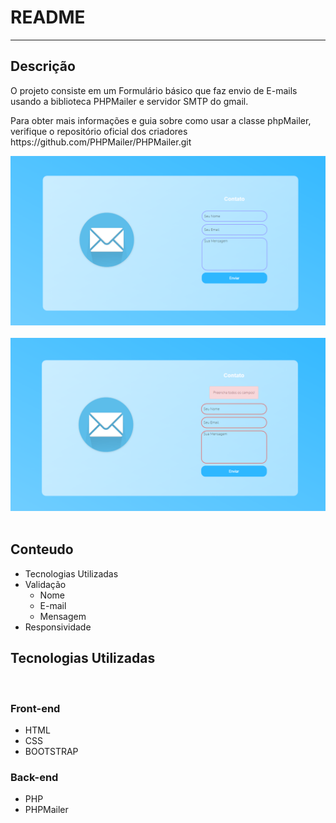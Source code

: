 <h1> README </h1>
<hr>
<h2>Descrição </h2>
<p> O projeto consiste em um Formulário básico que faz envio de E-mails usando a biblioteca PHPMailer e servidor SMTP do gmail.</p>
<p> Para obter mais informações e guia sobre como usar a classe phpMailer, verifique o repositório oficial dos criadores https://github.com/PHPMailer/PHPMailer.git</p>
<div align="center">
<img src="https://github.com/GuilhermeSilva-alves/Formulario-Contato/blob/main/formulario.png" width="1000"> 
</div>
<br>
<div align="center">
<img src="https://github.com/GuilhermeSilva-alves/Formulario-Contato/blob/main/formulario-error.png" width="1000">
  
</div>
<br>
<h2>Conteudo</h2>
<ul>
  <li>Tecnologias Utilizadas</li>
  <li>Validação
    <ul>
      <li>Nome</li>
      <li>E-mail</li>
      <li>Mensagem</li>
    </ul>
  </li>
  <li>Responsividade</li>
</ul>

<h2>Tecnologias Utilizadas</h2>
<br>
<h3>Front-end</h3>
<ul>
  <li> HTML </li>
  <li> CSS </li>
  <li> BOOTSTRAP</li>
 </ul>
<h3> Back-end</h3>
<ul>
  <li> PHP </li>
  <li> PHPMailer</li>
</ul>


  
  
                                                                                                                                
